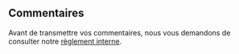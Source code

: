 ## <a name="comments"></a>Commentaires

Avant de transmettre vos commentaires, nous vous demandons de consulter notre [règlement interne](../house-rules.md).